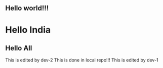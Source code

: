## Hello world!!!
# Hello India
## Hello All


This is edited by dev-2
This is done in local repo!!!
This is edited by dev-1
